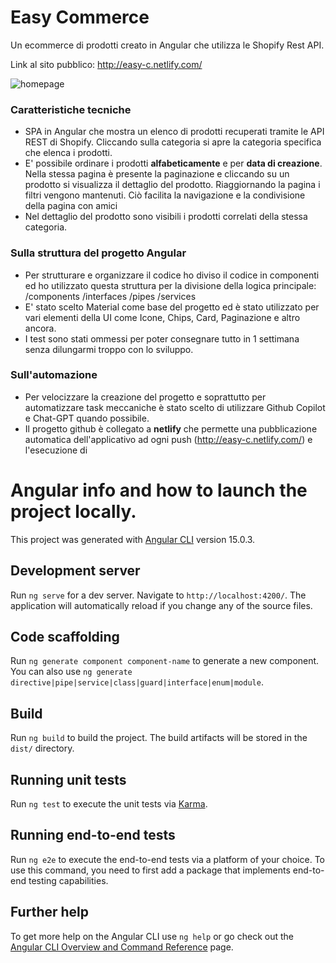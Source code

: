 # Easy Commerce
Un ecommerce di prodotti creato in Angular che utilizza le Shopify Rest API.

Link al sito pubblico: http://easy-c.netlify.com/

![homepage](https://i.ibb.co/wr2wXr1/Easy-Commerce-hp.png)


### Caratteristiche tecniche
* SPA in Angular che mostra un elenco di prodotti recuperati tramite le API REST di Shopify. Cliccando sulla categoria si apre la categoria specifica che elenca i prodotti.
* E' possibile ordinare i prodotti **alfabeticamente** e per **data di creazione**. Nella stessa pagina è presente la paginazione e cliccando su un prodotto si visualizza il dettaglio del prodotto. Riaggiornando la pagina i filtri vengono mantenuti. Ciò facilita la navigazione e la condivisione della pagina con amici
* Nel dettaglio del prodotto sono visibili i prodotti correlati della stessa categoria.

### Sulla struttura del progetto Angular
* Per strutturare e organizzare il codice ho diviso il codice in componenti ed ho utilizzato questa struttura per la divisione della logica principale:  /components /interfaces /pipes /services
* E' stato scelto Material come base del progetto ed è stato utilizzato per vari elementi della UI come Icone, Chips, Card, Paginazione e altro ancora.
* I test sono stati ommessi per poter consegnare tutto in 1 settimana senza dilungarmi troppo con lo sviluppo.

### Sull'automazione
* Per velocizzare la creazione del progetto e soprattutto per automatizzare task meccaniche è stato scelto di utilizzare Github Copilot e Chat-GPT quando possibile.
* Il progetto github è collegato a **netlify** che permette una pubblicazione automatica dell'applicativo ad ogni push (http://easy-c.netlify.com/) e l'esecuzione di 



# Angular info and how to launch the project locally.

This project was generated with [Angular CLI](https://github.com/angular/angular-cli) version 15.0.3.

## Development server

Run `ng serve` for a dev server. Navigate to `http://localhost:4200/`. The application will automatically reload if you change any of the source files.

## Code scaffolding

Run `ng generate component component-name` to generate a new component. You can also use `ng generate directive|pipe|service|class|guard|interface|enum|module`.

## Build

Run `ng build` to build the project. The build artifacts will be stored in the `dist/` directory.

## Running unit tests

Run `ng test` to execute the unit tests via [Karma](https://karma-runner.github.io).

## Running end-to-end tests

Run `ng e2e` to execute the end-to-end tests via a platform of your choice. To use this command, you need to first add a package that implements end-to-end testing capabilities.

## Further help

To get more help on the Angular CLI use `ng help` or go check out the [Angular CLI Overview and Command Reference](https://angular.io/cli) page.
